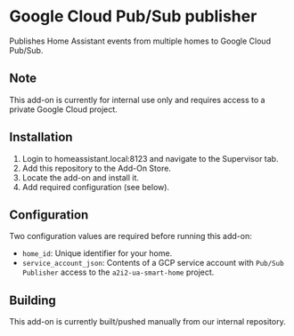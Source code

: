 # Google Cloud Pub/Sub publisher

Publishes Home Assistant events from multiple homes to Google Cloud Pub/Sub.

## Note

This add-on is currently for internal use only and requires access to a private Google Cloud project.

## Installation

1. Login to homeassistant.local:8123 and navigate to the Supervisor tab.
2. Add this repository to the Add-On Store.
3. Locate the add-on and install it.
4. Add required configuration (see below).

## Configuration

Two configuration values are required before running this add-on:

* `home_id`: Unique identifier for your home.
* `service_account_json`: Contents of a GCP service account with `Pub/Sub Publisher` access to the `a2i2-ua-smart-home` project.

## Building

This add-on is currently built/pushed manually from our internal repository.
